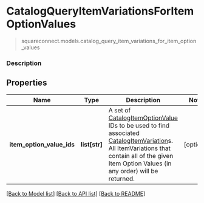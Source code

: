 # CatalogQueryItemVariationsForItemOptionValues
> squareconnect.models.catalog_query_item_variations_for_item_option_values

### Description



## Properties
Name | Type | Description | Notes
------------ | ------------- | ------------- | -------------
**item_option_value_ids** | **list[str]** | A set of [CatalogItemOptionValue](#type-catalogitemoptionvalue) IDs to be used to find associated [CatalogItemVariation](#type-catalogitemvariation)s. All ItemVariations that contain all of the given Item Option Values (in any order) will be returned. | [optional] 

[[Back to Model list]](../README.md#documentation-for-models) [[Back to API list]](../README.md#documentation-for-api-endpoints) [[Back to README]](../README.md)


